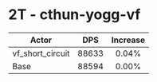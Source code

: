 # 2T - cthun-yogg-vf
| Actor | DPS | Increase |
|---|:---:|:---:|
|vf_short_circuit|88633|0.04%|
|Base|88594|0.00%|
